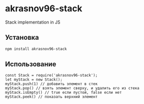 # akrasnov96-stack
Stack implementation in JS
## Установка
```bash
npm install akrasnov96-stack
```
## Использование
```javasript
const Stack = require('akrasnov96-stack');
let myStack = new Stack();
myStack.push(1) // добавить элемент в стек
myStack.pop() // взять элемент сверху, и удалить его из стека
myStack.isEmpty() // true если пустой, false если нет
myStack.peek() // показать верхний элемент
```
